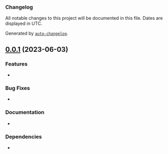 ### Changelog

All notable changes to this project will be documented in this file. Dates are displayed in UTC.

Generated by [`auto-changelog`](https://github.com/CookPete/auto-changelog).


## [0.0.1](https://github.com/Genocs/blazor-clean-template/compare/v0.0.0...v0.0.1) (2023-06-03)

### Features

* 

### Bug Fixes

* 

### Documentation

* 

### Dependencies

* 

